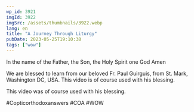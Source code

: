 ```yaml
---
wp_id: 3921
imgId: 3922
imgSrc: /assets/thumbnails/3922.webp
lang: en
title: "A Journey Through Liturgy"
pubDate: 2023-05-25T19:10:38
tags: ["wow"]
---
```


<!-- page: 6 -->

<p>In the name of the Father, the Son, the Holy Spirit one God Amen</p>
<p>We are blessed to learn from our beloved Fr. Paul Guirguis, from St. Mark, Washington DC, USA. This video is of course used with his blessing.</p>
<p>This video was of course used with his blessing.</p>
<p>#Copticorthodoxanswers #COA #WOW</p>
